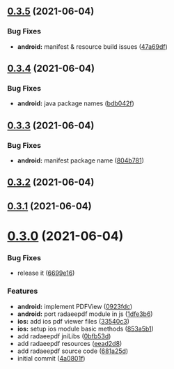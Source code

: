 ## [0.3.5](https://github.com/hamidfzm/react-native-radaeepdf/compare/v0.3.4...v0.3.5) (2021-06-04)


### Bug Fixes

* **android:** manifest & resource build issues ([47a69df](https://github.com/hamidfzm/react-native-radaeepdf/commit/47a69df13b38e87c94ac88529c223c800aa94205))

## [0.3.4](https://github.com/hamidfzm/react-native-radaeepdf/compare/v0.3.3...v0.3.4) (2021-06-04)


### Bug Fixes

* **android:** java package names ([bdb042f](https://github.com/hamidfzm/react-native-radaeepdf/commit/bdb042f7e535ab5ca6769b987fc4bea20611fee3))

## [0.3.3](https://github.com/hamidfzm/react-native-radaeepdf/compare/v0.3.2...v0.3.3) (2021-06-04)


### Bug Fixes

* **android:** manifest package name ([804b781](https://github.com/hamidfzm/react-native-radaeepdf/commit/804b7818f20f0615ed82332437bd4e93969b857b))

## [0.3.2](https://github.com/hamidfzm/react-native-radaeepdf/compare/v0.3.1...v0.3.2) (2021-06-04)



## [0.3.1](https://github.com/hamidfzm/react-native-radaeepdf/compare/v0.3.1...v0.3.2) (2021-06-04)



# [0.3.0](https://github.com/hamidfzm/react-native-radaeepdf/compare/v0.3.1...v0.3.2) (2021-06-04)


### Bug Fixes

* release it ([6699e16](https://github.com/hamidfzm/react-native-radaeepdf/commit/6699e166f03df0f9345bac600d295400d801a7b8))


### Features

* **android:** implement PDFView ([0923fdc](https://github.com/hamidfzm/react-native-radaeepdf/commit/0923fdccd3a3fc90287d3d1b0564cd96d99bfe8e))
* **android:** port radaeepdf module in js ([1dfe3b6](https://github.com/hamidfzm/react-native-radaeepdf/commit/1dfe3b658f4ac6c8a22adbcc9fcc91174a4744de))
* **ios:** add ios pdf viewer files ([33540c3](https://github.com/hamidfzm/react-native-radaeepdf/commit/33540c336f58fd2b93666208dfda9c0bc332199e))
* **ios:** setup ios module basic methods ([853a5b1](https://github.com/hamidfzm/react-native-radaeepdf/commit/853a5b11373d5e7c55758e9b319780cbd106b29b))
* add radaeepdf jniLibs ([0bfb53d](https://github.com/hamidfzm/react-native-radaeepdf/commit/0bfb53dabfd0819d24d0428a757e2728b194515c))
* add radaeepdf resources ([eead2d8](https://github.com/hamidfzm/react-native-radaeepdf/commit/eead2d82caf54badb192621f6709f524b77517d8))
* add radaeepdf source code ([681a25d](https://github.com/hamidfzm/react-native-radaeepdf/commit/681a25d3b062b22591ec5bc1e2a7bbafc1f407e8))
* initial commit ([4a0801f](https://github.com/hamidfzm/react-native-radaeepdf/commit/4a0801fbba3adc2453fbba708df37c52f21cb555))

